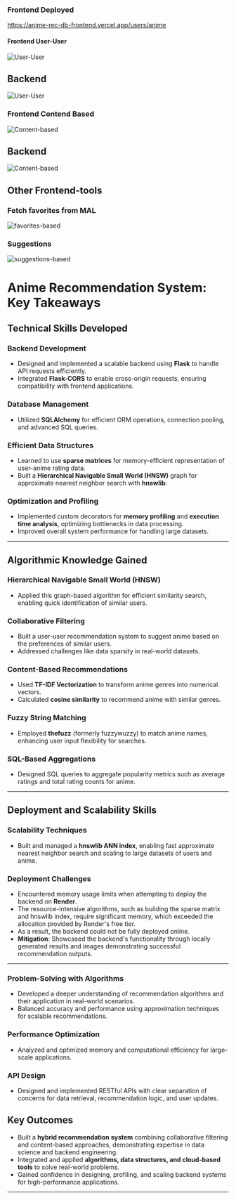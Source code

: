 ### Frontend Deployed

https://anime-rec-db-frontend.vercel.app/users/anime

#### Frontend User-User

![User-User](readme_images/frontend_user.png)

## Backend

![User-User](readme_images/backend_user.png)

### Frontend Contend Based

![Content-based](readme_images/frontend_content.png)

## Backend

![Content-based](readme_images/backend_content.png)

## Other Frontend-tools

### Fetch favorites from MAL

![favorites-based](readme_images/fetchfavorites.png)

### Suggestions

![suggestions-based](readme_images/frontend_suggestion.png)

# Anime Recommendation System: Key Takeaways

## Technical Skills Developed

### **Backend Development**

- Designed and implemented a scalable backend using **Flask** to handle API requests efficiently.
- Integrated **Flask-CORS** to enable cross-origin requests, ensuring compatibility with frontend applications.

### **Database Management**

- Utilized **SQLAlchemy** for efficient ORM operations, connection pooling, and advanced SQL queries.

### **Efficient Data Structures**

- Learned to use **sparse matrices** for memory-efficient representation of user-anime rating data.
- Built a **Hierarchical Navigable Small World (HNSW)** graph for approximate nearest neighbor search with **hnswlib**.

### **Optimization and Profiling**

- Implemented custom decorators for **memory profiling** and **execution time analysis**, optimizing bottlenecks in data processing.
- Improved overall system performance for handling large datasets.

---

## Algorithmic Knowledge Gained

### **Hierarchical Navigable Small World (HNSW)**

- Applied this graph-based algorithm for efficient similarity search, enabling quick identification of similar users.

### **Collaborative Filtering**

- Built a user-user recommendation system to suggest anime based on the preferences of similar users.
- Addressed challenges like data sparsity in real-world datasets.

### **Content-Based Recommendations**

- Used **TF-IDF Vectorization** to transform anime genres into numerical vectors.
- Calculated **cosine similarity** to recommend anime with similar genres.

### **Fuzzy String Matching**

- Employed **thefuzz** (formerly fuzzywuzzy) to match anime names, enhancing user input flexibility for searches.

### **SQL-Based Aggregations**

- Designed SQL queries to aggregate popularity metrics such as average ratings and total rating counts for anime.

---

## Deployment and Scalability Skills


### **Scalability Techniques**

- Built and managed a **hnswlib ANN index**, enabling fast approximate nearest neighbor search and scaling to large datasets of users and anime.

### **Deployment Challenges**

- Encountered memory usage limits when attempting to deploy the backend on **Render**.
- The resource-intensive algorithms, such as building the sparse matrix and hnswlib index, require significant memory, which exceeded the allocation provided by Render's free tier.
- As a result, the backend could not be fully deployed online.
- **Mitigation**: Showcased the backend's functionality through locally generated results and images demonstrating successful recommendation outputs.

---

### **Problem-Solving with Algorithms**

- Developed a deeper understanding of recommendation algorithms and their application in real-world scenarios.
- Balanced accuracy and performance using approximation techniques for scalable recommendations.

### **Performance Optimization**

- Analyzed and optimized memory and computational efficiency for large-scale applications.

### **API Design**

- Designed and implemented RESTful APIs with clear separation of concerns for data retrieval, recommendation logic, and user updates.

## Key Outcomes

- Built a **hybrid recommendation system** combining collaborative filtering and content-based approaches, demonstrating expertise in data science and backend engineering.
- Integrated and applied **algorithms, data structures, and cloud-based tools** to solve real-world problems.
- Gained confidence in designing, profiling, and scaling backend systems for high-performance applications.

---

